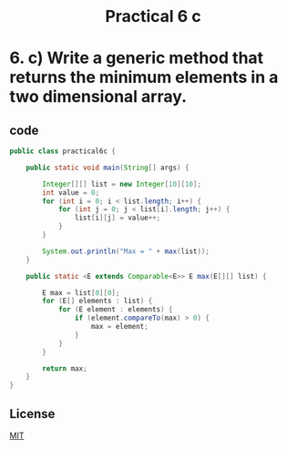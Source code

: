 <h1 align="center" style="margin-top: 0px;"> Practical 6 c </h1> 

# 6. 	c) Write a generic method that returns the minimum elements in a two  dimensional array. 

## code

```java
public class practical6c {

    public static void main(String[] args) {

        Integer[][] list = new Integer[10][10];
        int value = 0;
        for (int i = 0; i < list.length; i++) {
            for (int j = 0; j < list[i].length; j++) {
                list[i][j] = value++;
            }
        }

        System.out.println("Max = " + max(list));
    }

    public static <E extends Comparable<E>> E max(E[][] list) {

        E max = list[0][0];
        for (E[] elements : list) {
            for (E element : elements) {
                if (element.compareTo(max) > 0) {
                    max = element;
                }
            }
        }

        return max;
    }
}
```

## License
[MIT](https://hiren14.github.io/java_lab_050/LICENSE)